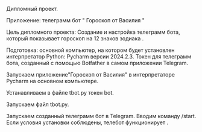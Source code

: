 Дипломный проект.

Приложение: телеграмм бот " Гороскоп от Василия "

Цель дипломного проекта: Создание и настройка телеграмм бота, который показывает гороскоп на 12 знаков зодиака .

Подготовка: основной компьютер, на котором будет установлен интерпретатор Python: Pycharm версии 2024.2.3. Токен для телеграмм бота, созданный с помощью Botfather в самом приложении Telegram.

Запускаем приложение"Гороскоп от Василия" в интерпретаторе Pycharm на основном компьютере.

Устанавливаем в файле tbot.py токен bot.

Запускаем файл tbot.py.

Запускаем созданный телеграмм бот в Telegram. Вводим команду /start. Если условия установки соблюдены, телебот функционирует .
